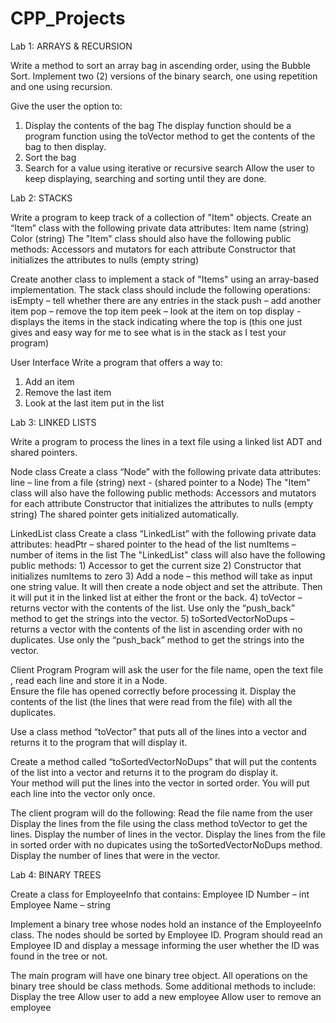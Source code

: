 # CPP_Projects

Lab 1: ARRAYS & RECURSION

Write a method to sort an array bag in ascending order, using the Bubble Sort.
Implement two (2) versions of the binary search, one using repetition and one using recursion.

Give the user the option to:
1) Display the contents of the bag
    The display function should be a program function using the toVector method to get the contents of the bag to then display.
2) Sort the bag
3) Search for a value using iterative or recursive search
Allow the user to keep displaying, searching and sorting until they are done.

Lab 2: STACKS

Write a program to keep track of a collection of "Item" objects.
Create an “Item” class with the following private data attributes:
    Item name (string)
    Color (string)
The "Item" class should also have the following public methods:
    Accessors and mutators for each attribute
    Constructor that initializes the attributes to nulls (empty string)

 
Create another class to implement a stack of "Items" using an array-based implementation.
The stack class should include the following operations:
    isEmpty – tell whether there are any entries in the stack
    push – add another item
    pop – remove the top item
    peek – look at the item on top
    display - displays the items in the stack indicating where the top is (this one just gives and easy way for me to see what is in the stack as I test your program)

User Interface
Write a program that offers a way to:
1) Add an item
2) Remove the last item
3) Look at the last item put in the list

Lab 3: LINKED LISTS
 
Write a program to process the lines in a text file using a linked list ADT and shared pointers.

Node class
Create a class “Node” with the following private data attributes:
    line – line from a file (string)
    next - (shared pointer to a Node)
The "Item" class will also have the following public methods:
    Accessors and mutators for each attribute
    Constructor that initializes the attributes to nulls (empty string)
    The shared pointer gets initialized automatically.

LinkedList class
Create a class “LinkedList” with the following private data attributes:
    headPtr – shared pointer to the head of the list
    numItems – number of items in the list
The "LinkedList" class will also have the following public methods:
    1) Accessor to get the current size
    2) Constructor that initializes numItems to zero
    3) Add a node – this method will take as input one string value. 
    It will then create a node object and set the attribute. 
    Then it will put it in the linked list at either the front or the back.
    4) toVector – returns vector with the contents of the list. 
    Use only the “push_back” method to get the strings into the vector.
    5) toSortedVectorNoDups – returns a vector with the contents of the list in ascending order with no duplicates. 
    Use only the “push_back” method to get the strings into the vector.

Client Program
Program will ask the user for the file name, open the text file , read each line and store it in a Node.  
Ensure the file has opened correctly before processing it.
Display the contents of the list (the lines that were read from the file) with all the duplicates. 

Use a class method “toVector” that puts all of the lines into a vector and returns it to the program that will display it.

Create a method called “toSortedVectorNoDups” that will put the contents of the list into a vector and returns it to the program do display it.  
Your method will put the lines into the vector in sorted order. You will put each line into the vector only once.

The client program will do the following:
    Read the file name from the user
    Display the lines from the file using the class method toVector to get the lines.
    Display the number of lines in the vector.
    Display the lines from the file in sorted order with no dupicates using the toSortedVectorNoDups method.
    Display the number of lines that were in the vector. 

Lab 4: BINARY TREES

Create a class for EmployeeInfo that contains:
    Employee ID Number – int
    Employee Name – string

Implement a binary tree whose nodes hold an instance of the EmployeeInfo class. The nodes should be sorted by Employee ID.
Program should read an Employee ID and display a message informing the user whether the ID was found in the tree or not.

The main program will have one binary tree object. All operations on the binary tree should be class methods.
Some additional methods to include:
    Display the tree
    Allow user to add a new employee
    Allow user to remove an employee
